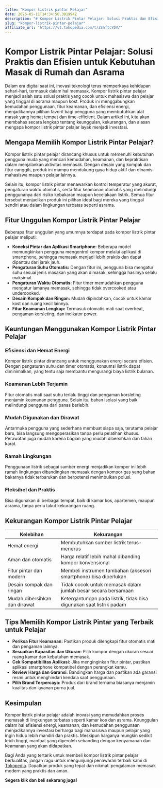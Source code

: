 ```yaml
---
title: "Kompor listrik pintar Pelajar"
date: 2025-05-11T14:34:50.391994Z
description: "# Kompor Listrik Pintar Pelajar: Solusi Praktis dan Efisien untuk Kebutuhan Masak di Rumah dan Asrama..."
slug: "kompor-listrik-pintar-pelajar"
affiliate_url: "https://vt.tokopedia.com/t/ZShftcYDV/"
---
```

# Kompor Listrik Pintar Pelajar: Solusi Praktis dan Efisien untuk Kebutuhan Masak di Rumah dan Asrama

Dalam era digital saat ini, inovasi teknologi terus memperkaya kehidupan sehari-hari, termasuk dalam hal memasak. Kompor listrik pintar pelajar menjadi salah satu solusi praktis yang cocok untuk mahasiswa dan pelajar yang tinggal di asrama maupun kost. Produk ini menggabungkan kemudahan penggunaan, fitur keamanan, dan efisiensi energi, menjadikannya pilihan favorit bagi pengguna yang membutuhkan alat masak yang hemat tempat dan time-efficient. Dalam artikel ini, kita akan membahas secara lengkap tentang keunggulan, kekurangan, dan alasan mengapa kompor listrik pintar pelajar layak menjadi investasi.

## Mengapa Memilih Kompor Listrik Pintar Pelajar?

Kompor listrik pintar pelajar dirancang khusus untuk memenuhi kebutuhan pengguna muda yang mencari kemudahan, keamanan, dan kepraktisan dalam menjalankan aktivitas memasak. Dengan desain yang kompak dan fitur canggih, produk ini mampu mendukung gaya hidup aktif dan dinamis mahasiswa maupun pelajar lainnya.

Selain itu, kompor listrik pintar menawarkan kontrol temperatur yang akurat, pengaturan waktu otomatis, serta fitur keamanan otomatis yang melindungi penggunanya dari risiko kebakaran maupun kecelakaan listrik. Semua fitur tersebut menjadikan produk ini pilihan ideal bagi mereka yang tinggal sendiri atau dalam lingkungan terbatas seperti asrama.

## Fitur Unggulan Kompor Listrik Pintar Pelajar

Beberapa fitur unggulan yang umumnya terdapat pada kompor listrik pintar pelajar meliputi:

- **Koneksi Pintar dan Aplikasi Smartphone:** Beberapa model memungkinkan pengguna mengontrol kompor melalui aplikasi di smartphone, sehingga memasak menjadi lebih praktis dan dapat dipantau dari jarak jauh.
- **Pengaturan Suhu Otomatis:** Dengan fitur ini, pengguna bisa mengatur suhu sesuai jenis masakan yang akan dimasak, sehingga hasilnya selalu maksimal.
- **Pengaturan Waktu Otomatis:** Fitur timer memudahkan pengguna mengatur lamanya memasak, sehingga tidak overcooked atau undercooked.
- **Desain Kompak dan Ringan:** Mudah dipindahkan, cocok untuk kamar kost dan ruang kecil lainnya.
- **Fitur Keamanan Lengkap:** Termasuk otomatis mati saat overheat, pengaman korsleting, dan indikator power.

## Keuntungan Menggunakan Kompor Listrik Pintar Pelajar

### Efisiensi dan Hemat Energi

Kompor listrik pintar dirancang untuk menggunakan energi secara efisien. Dengan pengaturan suhu dan timer otomatis, konsumsi listrik dapat diminimalkan, yang tentu saja membantu mengurangi biaya listrik bulanan.

### Keamanan Lebih Terjamin

Fitur otomatis mati saat suhu terlalu tinggi dan pengaman korsleting menjamin keamanan pengguna. Selain itu, bahan isolasi yang baik melindungi pengguna dari panas berlebih.

### Mudah Digunakan dan Dirawat

Antarmuka pengguna yang sederhana membuat siapa saja, terutama pelajar baru, bisa langsung mengoperasikan tanpa perlu pelatihan khusus. Perawatan juga mudah karena bagian yang mudah dibersihkan dan tahan karat.

### Ramah Lingkungan

Penggunaan listrik sebagai sumber energi menjadikan kompor ini lebih ramah lingkungan dibandingkan memasak dengan kompor gas yang bahan bakarnya tidak terbarukan dan berpotensi menimbulkan polusi.

### Fleksibel dan Praktis

Bisa digunakan di berbagai tempat, baik di kamar kos, apartemen, maupun asrama, tanpa perlu takut kekurangan ruang.

## Kekurangan Kompor Listrik Pintar Pelajar

| Kelebihan | Kekurangan |
|--------------|------------------------------|
| Hemat energi | Membutuhkan sumber listrik terus-menerus |
| Aman dan otomatis | Harga relatif lebih mahal dibanding kompor konvensional |
| Fitur pintar dan modern | Membeli instrumen tambahan (aksesori smartphone) bisa diperlukan |
| Desain kompak dan ringan | Tidak cocok untuk memasak dalam jumlah besar secara bersamaan |
| Mudah dibersihkan dan dirawat | Ketergantungan pada listrik, tidak bisa digunakan saat listrik padam |

## Tips Memilih Kompor Listrik Pintar yang Terbaik untuk Pelajar

- **Periksa Fitur Keamanan:** Pastikan produk dilengkapi fitur otomatis mati dan pengaman lainnya.
- **Sesuaikan Kapasitas dan Ukuran:** Pilih kompor dengan ukuran sesuai ruang kamar dan kebutuhan memasak.
- **Cek Kompatibilitas Aplikasi:** Jika menginginkan fitur pintar, pastikan aplikasi smartphone kompatibel dengan perangkat kamu.
- **Review Harga dan Garansi:** Bandingkan harga dan pastikan ada garansi resmi untuk menghindari kendala saat penggunaan.
- **Pilih Brand Terpercaya:** Produk dari brand ternama biasanya menjamin kualitas dan layanan purna jual.

## Kesimpulan

Kompor listrik pintar pelajar adalah inovasi yang memudahkan proses memasak di lingkungan terbatas seperti kamar kos dan asrama. Keunggulan dalam hal efisiensi energi, keamanan, dan kemudahan penggunaan menjadikannya investasi berharga bagi mahasiswa maupun pelajar yang ingin hidup lebih mandiri dan praktis. Meskipun harganya mungkin sedikit lebih tinggi, manfaat yang diperoleh sebanding dengan kenyamanan dan keamanan yang akan didapatkan.

Bagi Anda yang tertarik untuk membeli kompor listrik pintar pelajar berkualitas, jangan ragu untuk mengunjungi penawaran terbaik kami di [Tokopedia](https://vt.tokopedia.com/t/ZShftcYDV/). Dapatkan produk yang tepat dan nikmati pengalaman memasak modern yang praktis dan aman. 

**Segera klik dan beli sekarang juga!**